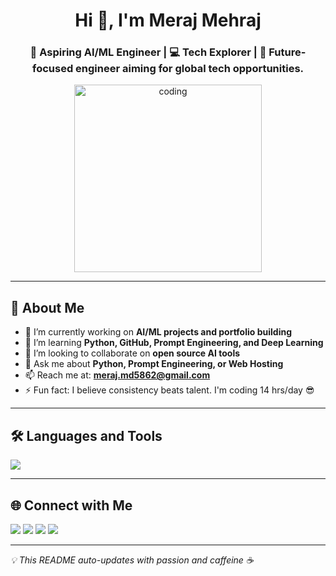 <h1 align="center">Hi 👋, I'm Meraj Mehraj</h1>
<h3 align="center">🚀 Aspiring AI/ML Engineer | 💻 Tech Explorer |  🚀 Future-focused engineer aiming for global tech opportunities.</h3>

<p align="center">
  <img src="https://media.giphy.com/media/qgQUggAC3Pfv687qPC/giphy.gif" width="300" alt="coding" />
</p>

---

## 🚀 About Me

- 🔭 I’m currently working on **AI/ML projects and portfolio building**
- 🌱 I’m learning **Python, GitHub, Prompt Engineering, and Deep Learning**
- 🤝 I’m looking to collaborate on **open source AI tools**
- 💬 Ask me about **Python, Prompt Engineering, or Web Hosting**
- 📫 Reach me at: **meraj.md5862@gmail.com**
- ⚡ Fun fact: I believe consistency beats talent. I'm coding 14 hrs/day 😎

---

## 🛠️ Languages and Tools

<p align="left">
  <img src="https://skillicons.dev/icons?i=python,html,css,cpp,bash,github,git,vscode,vercel" />
</p>

---

## 🌐 Connect with Me

<p align="left">
  <a href="https://www.linkedin.com/in/meraj-mohammed-526564362/" target="_main"><img src="https://img.shields.io/badge/LinkedIn-blue?style=for-the-badge&logo=linkedin"></a>
  <a href="[https://stellar-meraj-portfolio-merajstacks-projects.vercel.app/](https://meraj-two.vercel.app/)" target="_main"><img src="https://img.shields.io/badge/Portfolio-ff69b4?style=for-the-badge&logo=vercel&logoColor=white"></a>
  <a href="mailto:meraj.md5862@gmail.com" target="_main"><img src="https://img.shields.io/badge/Gmail-red?style=for-the-badge&logo=gmail&logoColor=white"></a>
  <a href="https://leetcode.com/u/__meraj__07/" target="_main"><img src="https://img.shields.io/badge/LeetCode-orange?style=for-the-badge&logo=leetcode&logoColor=white"></a>
</p>

---

_💡 This README auto-updates with passion and caffeine ☕_
